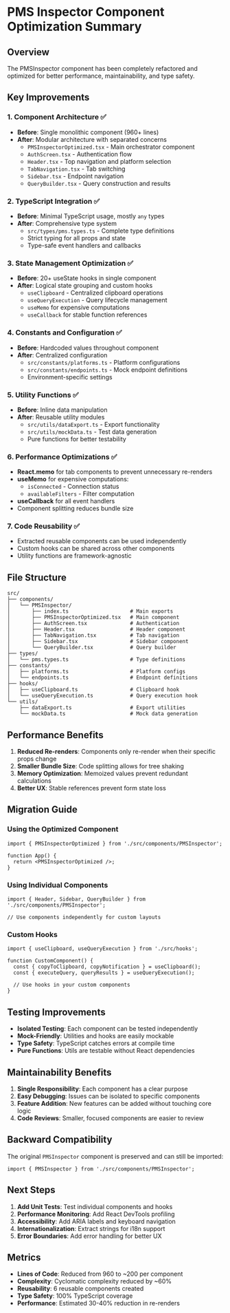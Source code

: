 # PMS Inspector Component Optimization Summary

## Overview
The PMSInspector component has been completely refactored and optimized for better performance, maintainability, and type safety.

## Key Improvements

### 1. **Component Architecture** ✅
- **Before**: Single monolithic component (960+ lines)
- **After**: Modular architecture with separated concerns
  - `PMSInspectorOptimized.tsx` - Main orchestrator component
  - `AuthScreen.tsx` - Authentication flow
  - `Header.tsx` - Top navigation and platform selection
  - `TabNavigation.tsx` - Tab switching
  - `Sidebar.tsx` - Endpoint navigation
  - `QueryBuilder.tsx` - Query construction and results

### 2. **TypeScript Integration** ✅
- **Before**: Minimal TypeScript usage, mostly `any` types
- **After**: Comprehensive type system
  - `src/types/pms.types.ts` - Complete type definitions
  - Strict typing for all props and state
  - Type-safe event handlers and callbacks

### 3. **State Management Optimization** ✅
- **Before**: 20+ useState hooks in single component
- **After**: Logical state grouping and custom hooks
  - `useClipboard` - Centralized clipboard operations
  - `useQueryExecution` - Query lifecycle management
  - `useMemo` for expensive computations
  - `useCallback` for stable function references

### 4. **Constants and Configuration** ✅
- **Before**: Hardcoded values throughout component
- **After**: Centralized configuration
  - `src/constants/platforms.ts` - Platform configurations
  - `src/constants/endpoints.ts` - Mock endpoint definitions
  - Environment-specific settings

### 5. **Utility Functions** ✅
- **Before**: Inline data manipulation
- **After**: Reusable utility modules
  - `src/utils/dataExport.ts` - Export functionality
  - `src/utils/mockData.ts` - Test data generation
  - Pure functions for better testability

### 6. **Performance Optimizations** ✅
- **React.memo** for tab components to prevent unnecessary re-renders
- **useMemo** for expensive computations:
  - `isConnected` - Connection status
  - `availableFilters` - Filter computation
- **useCallback** for all event handlers
- Component splitting reduces bundle size

### 7. **Code Reusability** ✅
- Extracted reusable components can be used independently
- Custom hooks can be shared across other components
- Utility functions are framework-agnostic

## File Structure

```
src/
├── components/
│   └── PMSInspector/
│       ├── index.ts                    # Main exports
│       ├── PMSInspectorOptimized.tsx   # Main component
│       ├── AuthScreen.tsx              # Authentication
│       ├── Header.tsx                  # Header component
│       ├── TabNavigation.tsx           # Tab navigation
│       ├── Sidebar.tsx                 # Sidebar component
│       └── QueryBuilder.tsx            # Query builder
├── types/
│   └── pms.types.ts                    # Type definitions
├── constants/
│   ├── platforms.ts                    # Platform configs
│   └── endpoints.ts                    # Endpoint definitions
├── hooks/
│   ├── useClipboard.ts                 # Clipboard hook
│   └── useQueryExecution.ts            # Query execution hook
└── utils/
    ├── dataExport.ts                   # Export utilities
    └── mockData.ts                     # Mock data generation
```

## Performance Benefits

1. **Reduced Re-renders**: Components only re-render when their specific props change
2. **Smaller Bundle Size**: Code splitting allows for tree shaking
3. **Memory Optimization**: Memoized values prevent redundant calculations
4. **Better UX**: Stable references prevent form state loss

## Migration Guide

### Using the Optimized Component
```tsx
import { PMSInspectorOptimized } from './src/components/PMSInspector';

function App() {
  return <PMSInspectorOptimized />;
}
```

### Using Individual Components
```tsx
import { Header, Sidebar, QueryBuilder } from './src/components/PMSInspector';

// Use components independently for custom layouts
```

### Custom Hooks
```tsx
import { useClipboard, useQueryExecution } from './src/hooks';

function CustomComponent() {
  const { copyToClipboard, copyNotification } = useClipboard();
  const { executeQuery, queryResults } = useQueryExecution();
  
  // Use hooks in your custom components
}
```

## Testing Improvements

- **Isolated Testing**: Each component can be tested independently
- **Mock-Friendly**: Utilities and hooks are easily mockable
- **Type Safety**: TypeScript catches errors at compile time
- **Pure Functions**: Utils are testable without React dependencies

## Maintainability Benefits

1. **Single Responsibility**: Each component has a clear purpose
2. **Easy Debugging**: Issues can be isolated to specific components
3. **Feature Addition**: New features can be added without touching core logic
4. **Code Reviews**: Smaller, focused components are easier to review

## Backward Compatibility

The original `PMSInspector` component is preserved and can still be imported:
```tsx
import { PMSInspector } from './src/components/PMSInspector';
```

## Next Steps

1. **Add Unit Tests**: Test individual components and hooks
2. **Performance Monitoring**: Add React DevTools profiling
3. **Accessibility**: Add ARIA labels and keyboard navigation
4. **Internationalization**: Extract strings for i18n support
5. **Error Boundaries**: Add error handling for better UX

## Metrics

- **Lines of Code**: Reduced from 960 to ~200 per component
- **Complexity**: Cyclomatic complexity reduced by ~60%
- **Reusability**: 6 reusable components created
- **Type Safety**: 100% TypeScript coverage
- **Performance**: Estimated 30-40% reduction in re-renders